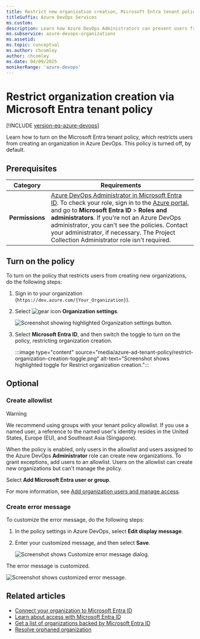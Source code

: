 ```yaml
---
title: Restrict new organization creation, Microsoft Entra tenant policy
titleSuffix: Azure DevOps Services
ms.custom: 
description: Learn how Azure DevOps Administrators can prevent users from creating new organizations via the Microsoft Entra tenant policy.
ms.subservice: azure-devops-organizations
ms.assetid: 
ms.topic: conceptual
ms.author: chcomley
author: chcomley
ms.date: 04/09/2025
monikerRange: 'azure-devops'
---
```


# Restrict organization creation via Microsoft Entra tenant policy

[!INCLUDE [version-eq-azure-devops](../../includes/version-eq-azure-devops.md)]

Learn how to turn on the Microsoft Entra tenant policy, which restricts users from creating an organization in Azure DevOps. This policy is turned off, by default.

## Prerequisites

| Category | Requirements |
|--------------|-------------|
|**Permissions**|[Azure DevOps Administrator in Microsoft Entra ID](/azure/active-directory/roles/permissions-reference). To check your role, sign in to the [Azure portal](https://ms.portal.azure.com/#home), and go to **Microsoft Entra ID** > **Roles and administrators**. If you're not an Azure DevOps administrator, you can't see the policies. Contact your administrator, if necessary. The Project Collection Administrator role isn't required. |

## Turn on the policy

To turn on the policy that restricts users from creating new organizations, do the following steps:

1. Sign in to your organization (```https://dev.azure.com/{Your_Organization}```).

2. Select ![gear icon](../../media/icons/gear-icon.png) **Organization settings**.

    ![Screenshot showing highlighted Organization settings button.](../../media/settings/open-admin-settings-vert.png)

3. Select **Microsoft Entra ID**, and then switch the toggle to turn on the policy, restricting organization creation.

   :::image type="content" source="media/azure-ad-tenant-policy/restrict-organization-creation-toggle.png" alt-text="Screenshot shows highlighted toggle for Restrict organization creation.":::

## Optional

### Create allowlist

> [!WARNING]
> We recommend using groups with your tenant policy allowlist. If you use a named user, a reference to the named user's identity resides in the United States, Europe (EU), and Southeast Asia (Singapore).

When the policy is enabled, only users in the allowlist and users assigned to the Azure DevOps **Administrator** role can create new organizations. To grant exceptions, add users to an allowlist. Users on the allowlist can create new organizations but can't manage the policy.

Select **Add Microsoft Entra user or group**.

For more information, see [Add organization users and manage access](add-organization-users.md).

### Create error message

To customize the error message, do the following steps:

1. In the policy settings in Azure DevOps, select **Edit display message**.

2. Enter your customized message, and then select **Save**.

   ![Screenshot shows Customize error message dialog.](media/azure-ad-tenant-policy/display-error-message-dialog.png)

The error message is customized.

![Screenshot shows customized error message.](media/azure-ad-tenant-policy/error-message-example-ui.png)

## Related articles

* [Connect your organization to Microsoft Entra ID](connect-organization-to-azure-ad.md)
* [Learn about access with Microsoft Entra ID](access-with-azure-ad.md)
* [Get a list of organizations backed by Microsoft Entra ID](get-list-of-organizations-connected-to-azure-active-directory.md)
* [Resolve orphaned organization](resolve-orphaned-organization.md)
